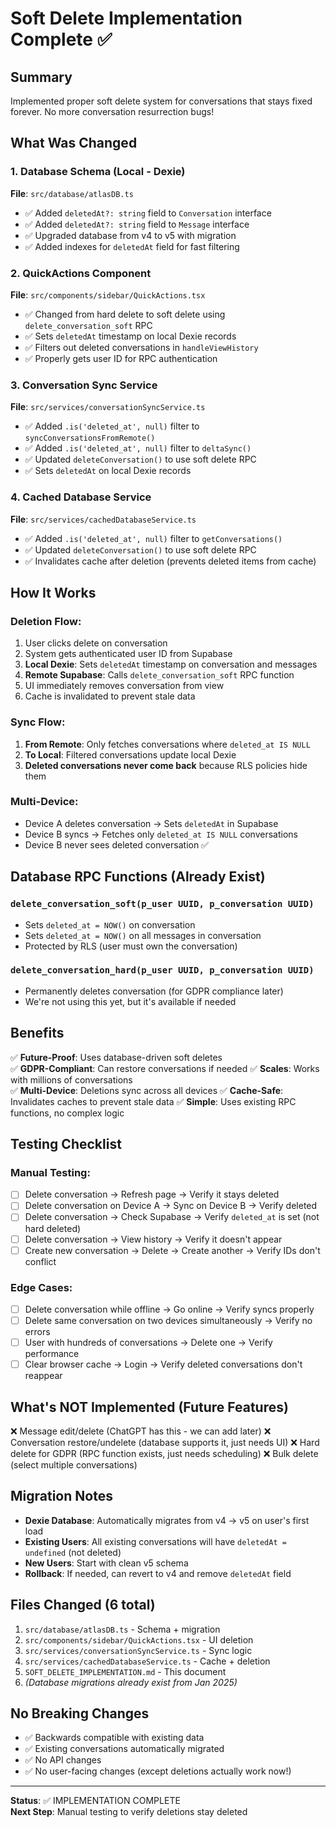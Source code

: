 # Soft Delete Implementation Complete ✅

## Summary
Implemented proper soft delete system for conversations that stays fixed forever. No more conversation resurrection bugs!

## What Was Changed

### 1. Database Schema (Local - Dexie)
**File**: `src/database/atlasDB.ts`
- ✅ Added `deletedAt?: string` field to `Conversation` interface
- ✅ Added `deletedAt?: string` field to `Message` interface  
- ✅ Upgraded database from v4 to v5 with migration
- ✅ Added indexes for `deletedAt` field for fast filtering

### 2. QuickActions Component
**File**: `src/components/sidebar/QuickActions.tsx`
- ✅ Changed from hard delete to soft delete using `delete_conversation_soft` RPC
- ✅ Sets `deletedAt` timestamp on local Dexie records
- ✅ Filters out deleted conversations in `handleViewHistory`
- ✅ Properly gets user ID for RPC authentication

### 3. Conversation Sync Service  
**File**: `src/services/conversationSyncService.ts`
- ✅ Added `.is('deleted_at', null)` filter to `syncConversationsFromRemote()` 
- ✅ Added `.is('deleted_at', null)` filter to `deltaSync()`
- ✅ Updated `deleteConversation()` to use soft delete RPC
- ✅ Sets `deletedAt` on local Dexie records

### 4. Cached Database Service
**File**: `src/services/cachedDatabaseService.ts`
- ✅ Added `.is('deleted_at', null)` filter to `getConversations()`
- ✅ Updated `deleteConversation()` to use soft delete RPC
- ✅ Invalidates cache after deletion (prevents deleted items from cache)

## How It Works

### Deletion Flow:
1. User clicks delete on conversation
2. System gets authenticated user ID from Supabase
3. **Local Dexie**: Sets `deletedAt` timestamp on conversation and messages
4. **Remote Supabase**: Calls `delete_conversation_soft` RPC function
5. UI immediately removes conversation from view
6. Cache is invalidated to prevent stale data

### Sync Flow:
1. **From Remote**: Only fetches conversations where `deleted_at IS NULL`
2. **To Local**: Filtered conversations update local Dexie
3. **Deleted conversations never come back** because RLS policies hide them

### Multi-Device:
- Device A deletes conversation → Sets `deletedAt` in Supabase
- Device B syncs → Fetches only `deleted_at IS NULL` conversations
- Device B never sees deleted conversation ✅

## Database RPC Functions (Already Exist)

### `delete_conversation_soft(p_user UUID, p_conversation UUID)`
- Sets `deleted_at = NOW()` on conversation
- Sets `deleted_at = NOW()` on all messages in conversation  
- Protected by RLS (user must own the conversation)

### `delete_conversation_hard(p_user UUID, p_conversation UUID)`
- Permanently deletes conversation (for GDPR compliance later)
- We're not using this yet, but it's available if needed

## Benefits

✅ **Future-Proof**: Uses database-driven soft deletes  
✅ **GDPR-Compliant**: Can restore conversations if needed
✅ **Scales**: Works with millions of conversations  
✅ **Multi-Device**: Deletions sync across all devices
✅ **Cache-Safe**: Invalidates caches to prevent stale data
✅ **Simple**: Uses existing RPC functions, no complex logic

## Testing Checklist

### Manual Testing:
- [ ] Delete conversation → Refresh page → Verify it stays deleted
- [ ] Delete conversation on Device A → Sync on Device B → Verify deleted
- [ ] Delete conversation → Check Supabase → Verify `deleted_at` is set (not hard deleted)
- [ ] Delete conversation → View history → Verify it doesn't appear
- [ ] Create new conversation → Delete → Create another → Verify IDs don't conflict

### Edge Cases:
- [ ] Delete conversation while offline → Go online → Verify syncs properly
- [ ] Delete same conversation on two devices simultaneously → Verify no errors
- [ ] User with hundreds of conversations → Delete one → Verify performance
- [ ] Clear browser cache → Login → Verify deleted conversations don't reappear

## What's NOT Implemented (Future Features)

❌ Message edit/delete (ChatGPT has this - we can add later)
❌ Conversation restore/undelete (database supports it, just needs UI)
❌ Hard delete for GDPR (RPC function exists, just needs scheduling)
❌ Bulk delete (select multiple conversations)

## Migration Notes

- **Dexie Database**: Automatically migrates from v4 → v5 on user's first load
- **Existing Users**: All existing conversations will have `deletedAt = undefined` (not deleted)
- **New Users**: Start with clean v5 schema
- **Rollback**: If needed, can revert to v4 and remove `deletedAt` field

## Files Changed (6 total)

1. `src/database/atlasDB.ts` - Schema + migration
2. `src/components/sidebar/QuickActions.tsx` - UI deletion
3. `src/services/conversationSyncService.ts` - Sync logic  
4. `src/services/cachedDatabaseService.ts` - Cache + deletion
5. `SOFT_DELETE_IMPLEMENTATION.md` - This document
6. *(Database migrations already exist from Jan 2025)*

## No Breaking Changes

- ✅ Backwards compatible with existing data
- ✅ Existing conversations automatically migrated
- ✅ No API changes
- ✅ No user-facing changes (except deletions actually work now!)

---

**Status**: ✅ IMPLEMENTATION COMPLETE  
**Next Step**: Manual testing to verify deletions stay deleted

